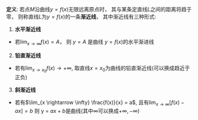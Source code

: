 **定义**: 若点$M$沿曲线$y = f(x)$无限远离原点时， 其与某条定直线$L$之间的距离将趋于零， 则称直线$L$为$y = f(x)$的一条**渐近线**， 其中渐近线有三种形式: 

1. **水平渐近线**
- 若$\lim_{x \rightarrow \infty} f(x) = A$， 则 $y = A$ 是曲线 $y = f(x)$的水平渐进线

2. **铅直渐近线**
- 若有$\lim_{x \rightarrow x_0} f(x) \rightarrow + \infty$, 取直线$x = x_0$为曲线的铅直渐近线(可以换成趋近于正负)

3. **斜渐近线**
- 若有$\lim_{x \rightarrow \infty} \frac{f(x)}{x} = a$, 且有$\lim_{x \rightarrow \infty} [f(x) - ax] = b$ 则 y = $a x + b$是曲线(其中$\infty$可以换成$+ \infty, -\infty$)


